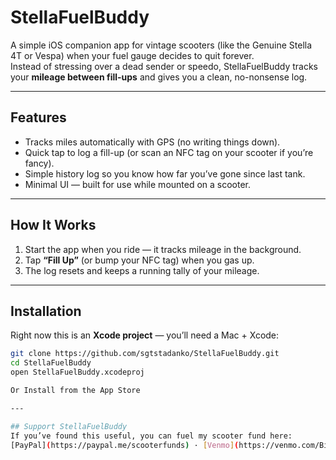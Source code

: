 # StellaFuelBuddy

A simple iOS companion app for vintage scooters (like the Genuine Stella 4T or Vespa) when your fuel gauge decides to quit forever.  
Instead of stressing over a dead sender or speedo, StellaFuelBuddy tracks your **mileage between fill-ups** and gives you a clean, no-nonsense log.

---

## Features
- Tracks miles automatically with GPS (no writing things down).
- Quick tap to log a fill-up (or scan an NFC tag on your scooter if you’re fancy).
- Simple history log so you know how far you’ve gone since last tank.
- Minimal UI — built for use while mounted on a scooter.

---

## How It Works
1. Start the app when you ride — it tracks mileage in the background.  
2. Tap **“Fill Up”** (or bump your NFC tag) when you gas up.  
3. The log resets and keeps a running tally of your mileage.

---

## Installation
Right now this is an **Xcode project** — you’ll need a Mac + Xcode:

```bash
git clone https://github.com/sgtstadanko/StellaFuelBuddy.git
cd StellaFuelBuddy
open StellaFuelBuddy.xcodeproj

Or Install from the App Store

---

## Support StellaFuelBuddy
If you’ve found this useful, you can fuel my scooter fund here:  
[PayPal](https://paypal.me/scooterfunds) · [Venmo](https://venmo.com/Bill-Bradley-70)

